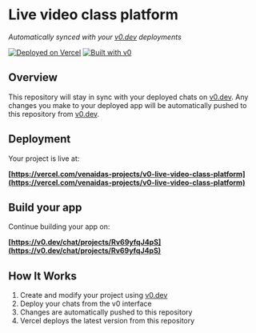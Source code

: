 # Live video class platform

*Automatically synced with your [v0.dev](https://v0.dev) deployments*

[![Deployed on Vercel](https://img.shields.io/badge/Deployed%20on-Vercel-black?style=for-the-badge&logo=vercel)](https://vercel.com/venaidas-projects/v0-live-video-class-platform)
[![Built with v0](https://img.shields.io/badge/Built%20with-v0.dev-black?style=for-the-badge)](https://v0.dev/chat/projects/Rv69yfqJ4pS)

## Overview

This repository will stay in sync with your deployed chats on [v0.dev](https://v0.dev).
Any changes you make to your deployed app will be automatically pushed to this repository from [v0.dev](https://v0.dev).

## Deployment

Your project is live at:

**[https://vercel.com/venaidas-projects/v0-live-video-class-platform](https://vercel.com/venaidas-projects/v0-live-video-class-platform)**

## Build your app

Continue building your app on:

**[https://v0.dev/chat/projects/Rv69yfqJ4pS](https://v0.dev/chat/projects/Rv69yfqJ4pS)**

## How It Works

1. Create and modify your project using [v0.dev](https://v0.dev)
2. Deploy your chats from the v0 interface
3. Changes are automatically pushed to this repository
4. Vercel deploys the latest version from this repository